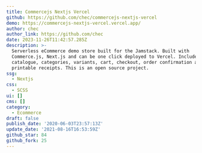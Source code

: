 ```yaml
---
title: Commercejs Nextjs Vercel
github: https://github.com/chec/commercejs-nextjs-vercel
demo: https://commercejs-nextjs-vercel.vercel.app/
author: chec
author_link: https://github.com/chec
date: 2023-11-26T11:42:57.285Z
description: >-
  Serverless eCommerce demo store built for the Jamstack. Built with
  Commerce.js, Next.js and can be one click deployed to Vercel. Includes product
  catalogue, categories, variants, cart, checkout, order confirmation and
  printable receipts. This is an open source project.
ssg:
  - Nextjs
css:
  - SCSS
ui: []
cms: []
category:
  - Ecommerce
draft: false
publish_date: '2020-06-03T23:57:13Z'
update_date: '2021-08-16T16:53:59Z'
github_star: 84
github_fork: 25
---
```

